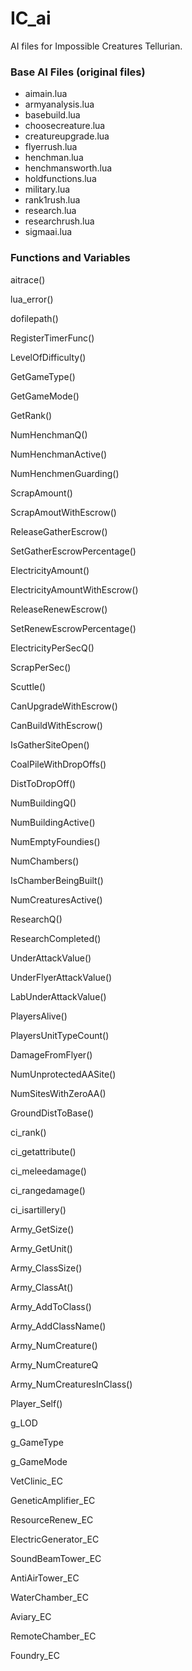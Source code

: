 # IC_ai
AI files for Impossible Creatures Tellurian. 


### Base AI Files (original files)

* aimain.lua
* armyanalysis.lua
* basebuild.lua
* choosecreature.lua
* creatureupgrade.lua
* flyerrush.lua
* henchman.lua
* henchmansworth.lua
* holdfunctions.lua
* military.lua
* rank1rush.lua
* research.lua
* researchrush.lua
* sigmaai.lua


### Functions and Variables

aitrace()

lua_error()

dofilepath()

RegisterTimerFunc()

LevelOfDifficulty()

GetGameType()

GetGameMode()

GetRank()

NumHenchmanQ()

NumHenchmanActive()

NumHenchmenGuarding()

ScrapAmount()

ScrapAmoutWithEscrow()

ReleaseGatherEscrow()

SetGatherEscrowPercentage()

ElectricityAmount()

ElectricityAmountWithEscrow()

ReleaseRenewEscrow()

SetRenewEscrowPercentage()

ElectricityPerSecQ()

ScrapPerSec()

Scuttle()

CanUpgradeWithEscrow()

CanBuildWithEscrow()

IsGatherSiteOpen()

CoalPileWithDropOffs()

DistToDropOff()

NumBuildingQ()

NumBuildingActive()

NumEmptyFoundies()

NumChambers()

IsChamberBeingBuilt()

NumCreaturesActive()

ResearchQ()

ResearchCompleted()

UnderAttackValue()

UnderFlyerAttackValue()

LabUnderAttackValue()

PlayersAlive()

PlayersUnitTypeCount()

DamageFromFlyer()

NumUnprotectedAASite()

NumSitesWithZeroAA()

GroundDistToBase()




ci_rank()

ci_getattribute()

ci_meleedamage()

ci_rangedamage()

ci_isartillery()

Army_GetSize()

Army_GetUnit()

Army_ClassSize()

Army_ClassAt()

Army_AddToClass()

Army_AddClassName()

Army_NumCreature()

Army_NumCreatureQ

Army_NumCreaturesInClass()

Player_Self()















g_LOD

g_GameType

g_GameMode

VetClinic_EC

GeneticAmplifier_EC

ResourceRenew_EC

ElectricGenerator_EC

SoundBeamTower_EC

AntiAirTower_EC

WaterChamber_EC

Aviary_EC

RemoteChamber_EC

Foundry_EC
